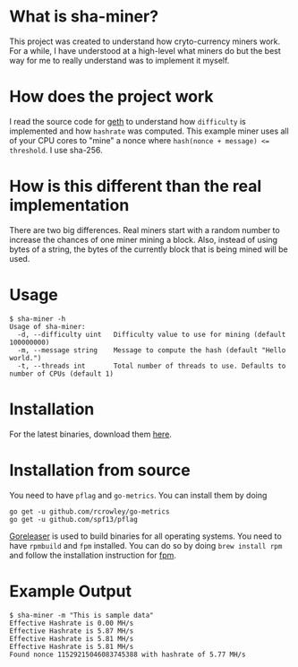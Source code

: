 # What is sha-miner?
This project was created to understand how cryto-currency miners work. For a while, I have understood at a high-level what miners do but the best way for me to really understand was to implement it myself.

# How does the project work 
I read the source code for [geth](https://github.com/ethereum/go-ethereum) to understand how `difficulty` is implemented and how `hashrate` was computed. This example miner uses all of your CPU cores to "mine" a nonce where `hash(nonce + message) <= threshold`. I use sha-256. 

# How is this different than the real implementation 
There are two big differences. Real miners start with a random number to increase the chances of one miner mining a block. Also, instead of using bytes of a string, the bytes of the currently block that is being mined will be used. 

# Usage 

```
$ sha-miner -h
Usage of sha-miner:
  -d, --difficulty uint   Difficulty value to use for mining (default 100000000)
  -m, --message string    Message to compute the hash (default "Hello world.")
  -t, --threads int       Total number of threads to use. Defaults to number of CPUs (default 1)
```

# Installation 
For the latest binaries, download them [here](https://github.com/amir20/sha-miner/releases).

# Installation from source
You need to have `pflag` and `go-metrics`. You can install them by doing 

```
go get -u github.com/rcrowley/go-metrics
go get -u github.com/spf13/pflag
```

[Goreleaser](https://goreleaser.com/#fpm_linux_packages) is used to build binaries for all operating systems. You need to have `rpmbuild` and `fpm` installed. You can do so by doing `brew install rpm` and follow the installation instruction for [fpm](http://fpm.readthedocs.io/en/latest/installing.html).

# Example Output

```
$ sha-miner -m "This is sample data"
Effective Hashrate is 0.00 MH/s
Effective Hashrate is 5.87 MH/s
Effective Hashrate is 5.81 MH/s
Effective Hashrate is 5.81 MH/s
Found nonce 11529215046083745388 with hashrate of 5.77 MH/s
```
